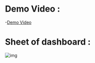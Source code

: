 # Demo Video :
-<a href="https://drive.google.com/file/d/1Bn_jjF5BU3Yw87hOo_UshLWYY6Im-vqT/view?usp=sharing">Demo Video</a>
# Sheet of dashboard :
![img](https://github.com/user-attachments/assets/2ebdbc72-2e73-4edf-a1b4-0564df3e5cdf)

